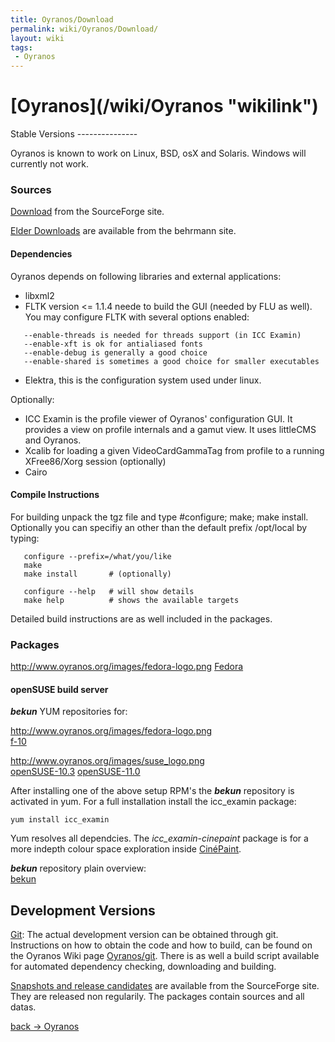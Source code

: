 ```yaml
---
title: Oyranos/Download
permalink: wiki/Oyranos/Download/
layout: wiki
tags:
 - Oyranos
---
```


<h1>
[Oyranos](/wiki/Oyranos "wikilink")

</h1>
Stable Versions
---------------

Oyranos is known to work on Linux, BSD, osX and Solaris. Windows will
currently not work.

### Sources

[Download](http://sourceforge.net/project/showfiles.php?group_id=177017&package_id=203716)
from the SourceForge site.

[Elder
Downloads](http://www.behrmann.name/index.php?option=com_content&task=view&id=34&Itemid=68)
are available from the behrmann site.

#### Dependencies

Oyranos depends on following libraries and external applications:

-   libxml2
-   FLTK version &lt;= 1.1.4 neede to build the GUI (needed by FLU as
    well). You may configure FLTK with several options enabled:

`   --enable-threads is needed for threads support (in ICC Examin)`  
`   --enable-xft is ok for antialiased fonts`  
`   --enable-debug is generally a good choice`  
`   --enable-shared is sometimes a good choice for smaller executables`

-   Elektra, this is the configuration system used under linux.

Optionally:

-   ICC Examin is the profile viewer of Oyranos' configuration GUI. It
    provides a view on profile internals and a gamut view. It uses
    littleCMS and Oyranos.
-   Xcalib for loading a given VideoCardGammaTag from profile to a
    running XFree86/Xorg session (optionally)
-   Cairo

#### Compile Instructions

For building unpack the tgz file and type \#configure; make; make
install. Optionally you can specifiy an other than the default prefix
/opt/local by typing:

`   configure --prefix=/what/you/like`  
`   make`  
`   make install       # (optionally)`

`   configure --help   # will show details`  
`   make help          # shows the available targets`

Detailed build instructions are as well included in the packages.

### Packages

<http://www.oyranos.org/images/fedora-logo.png>
[Fedora](https://admin.fedoraproject.org/pkgdb/packages/name/oyranos)

#### openSUSE build server

***bekun*** YUM repositories for:

<http://www.oyranos.org/images/fedora-logo.png>  
[f-10](https://www.oyranos.org/wiki/images/b/b0/Bekun-Fedora_10.rpm)

<http://www.oyranos.org/images/suse_logo.png>  
[openSUSE-10.3](https://www.oyranos.org/wiki/images/a/a7/Bekun-openSUSE_10.3.rpm)
[openSUSE-11.0](https://www.oyranos.org/wiki/images/0/02/Bekun-openSUSE_11.0.rpm)

After installing one of the above setup RPM's the ***bekun*** repository
is activated in yum. For a full installation install the icc\_examin
package:

`yum install icc_examin`

Yum resolves all dependcies. The *icc\_examin-cinepaint* package is for
a more indepth colour space exploration inside
[CinéPaint](/wiki/CinePaint "wikilink").

***bekun*** repository plain overview:  
[bekun](http://download.opensuse.org/repositories/home:/bekun/)

Development Versions
--------------------

[Git](/wiki/Oyranos/git "wikilink"): The actual development version can be
obtained through git. Instructions on how to obtain the code and how to
build, can be found on the Oyranos Wiki page
[Oyranos/git](/wiki/Oyranos/git "wikilink"). There is as well a build script
available for automated dependency checking, downloading and building.

[Snapshots and release
candidates](https://sourceforge.net/project/showfiles.php?group_id=177017)
are available from the SourceForge site. They are released non
regularily. The packages contain sources and all datas.

[back -&gt; Oyranos](/wiki/Oyranos "wikilink")
